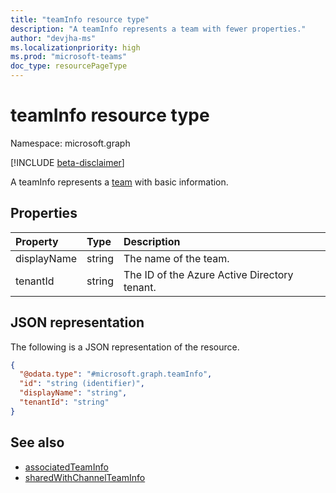 ```yaml
---
title: "teamInfo resource type"
description: "A teamInfo represents a team with fewer properties."
author: "devjha-ms"
ms.localizationpriority: high
ms.prod: "microsoft-teams"
doc_type: resourcePageType
---
```


# teamInfo resource type

Namespace: microsoft.graph

[!INCLUDE [beta-disclaimer](../../includes/beta-disclaimer.md)]

A teamInfo represents a [team](team.md) with basic information.


## Properties

| Property | Type | Description |
|:---------------|:--------|:----------|
|displayName|string| The name of the team. |
|tenantId |string | The ID of the Azure Active Directory tenant. |


## JSON representation

The following is a JSON representation of the resource.

<!-- {
  "blockType": "resource",
  "keyProperty": "id",
  "@odata.type": "microsoft.graph.teamInfo",
  "openType": false
}
-->
``` json
{
  "@odata.type": "#microsoft.graph.teamInfo",
  "id": "string (identifier)",
  "displayName": "string",
  "tenantId": "string"
}
```

## See also
- [associatedTeamInfo](associatedTeamInfo.md)
- [sharedWithChannelTeamInfo](sharedWithChannelTeamInfo.md)
<!-- uuid: 8fcb5dbc-d5aa-4681-8e31-b001d5168d79
2021-10-04 14:57:30 UTC -->
<!--
{
  "type": "#page.annotation",
  "description": "teamInfo resource",
  "keywords": "",
  "section": "documentation",
  "tocPath": "",
  "suppressions": []
}
-->



